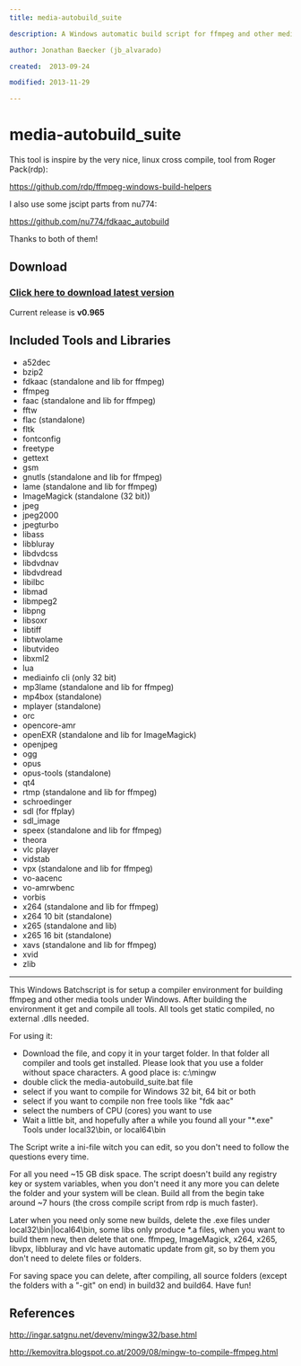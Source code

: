 ```yaml
---
title: media-autobuild_suite

description: A Windows automatic build script for ffmpeg and other media tools

author: Jonathan Baecker (jb_alvarado)

created:  2013-09-24

modified: 2013-11-29

---
```


media-autobuild_suite
=========

This tool is inspire by the very nice, linux cross compile, tool from Roger Pack(rdp):

https://github.com/rdp/ffmpeg-windows-build-helpers

I also use some jscipt parts from nu774:

https://github.com/nu774/fdkaac_autobuild

Thanks to both of them!


Download
--------

### [Click here to download latest version](https://github.com/jb-alvarado/media-autobuild_suite/archive/master.zip)

Current release is **v0.965**


Included Tools and Libraries
--------

 - a52dec
 - bzip2
 - fdkaac (standalone and lib for ffmpeg)
 - ffmpeg
 - faac (standalone and lib for ffmpeg)
 - fftw
 - flac (standalone)
 - fltk
 - fontconfig
 - freetype
 - gettext
 - gsm
 - gnutls (standalone and lib for ffmpeg)
 - lame (standalone and lib for ffmpeg)
 - ImageMagick (standalone (32 bit))
 - jpeg
 - jpeg2000
 - jpegturbo
 - libass
 - libbluray
 - libdvdcss
 - libdvdnav
 - libdvdread
 - libilbc
 - libmad
 - libmpeg2
 - libpng
 - libsoxr
 - libtiff
 - libtwolame
 - libutvideo
 - libxml2
 - lua
 - mediainfo cli (only 32 bit)
 - mp3lame (standalone and lib for ffmpeg)
 - mp4box (standalone)
 - mplayer (standalone)
 - orc
 - opencore-amr
 - openEXR (standalone and lib for ImageMagick)
 - openjpeg
 - ogg
 - opus
 - opus-tools (standalone)
 - qt4
 - rtmp (standalone and lib for ffmpeg)
 - schroedinger
 - sdl (for ffplay)
 - sdl_image
 - speex (standalone and lib for ffmpeg)
 - theora
 - vlc player
 - vidstab
 - vpx (standalone and lib for ffmpeg)
 - vo-aacenc
 - vo-amrwbenc
 - vorbis
 - x264 (standalone and lib for ffmpeg)
 - x264 10 bit (standalone)
 - x265 (standalone and lib)
 - x265 16 bit (standalone)
 - xavs (standalone and lib for ffmpeg)
 - xvid
 - zlib


--------


This Windows Batchscript is for setup a compiler environment for building ffmpeg and other media tools under Windows.
After building the environment it get and compile all tools. All tools get static compiled, no external .dlls needed.

For using it:
 - Download the file, and copy it in your target folder. In that folder all compiler and tools get installed. Please look that you use a folder without space characters. A good place is: c:\mingw
 - double click the media-autobuild_suite.bat file 
 - select if you want to compile for Windows 32 bit, 64 bit or both
 - select if you want to compile non free tools like "fdk aac"
 - select the numbers of CPU (cores) you want to use
 - Wait a little bit, and hopefully after a while you found all your "*.exe" Tools under local32\bin, or local64\bin
 
The Script write a ini-file witch you can edit, so you don't need to follow the questions every time.

For all you need ~15 GB disk space.
The script doesn't build any registry key or system variables, when you don't need it any more you can delete the folder and your system will be clean. 
Build all from the begin take around ~7 hours (the cross compile script from rdp is much faster).

Later when you need only some new builds, delete the .exe files under local32\bin|local64\bin, some libs only produce *.a files, when you want to build them new, then delete that one. ffmpeg, ImageMagick, x264, x265, libvpx, libbluray and vlc have automatic update from git, so by them you don't need to delete files or folders. 

For saving space you can delete, after compiling, all source folders (except the folders with a "-git" on end) in build32 and build64.
Have fun!


References
--------

http://ingar.satgnu.net/devenv/mingw32/base.html


http://kemovitra.blogspot.co.at/2009/08/mingw-to-compile-ffmpeg.html
